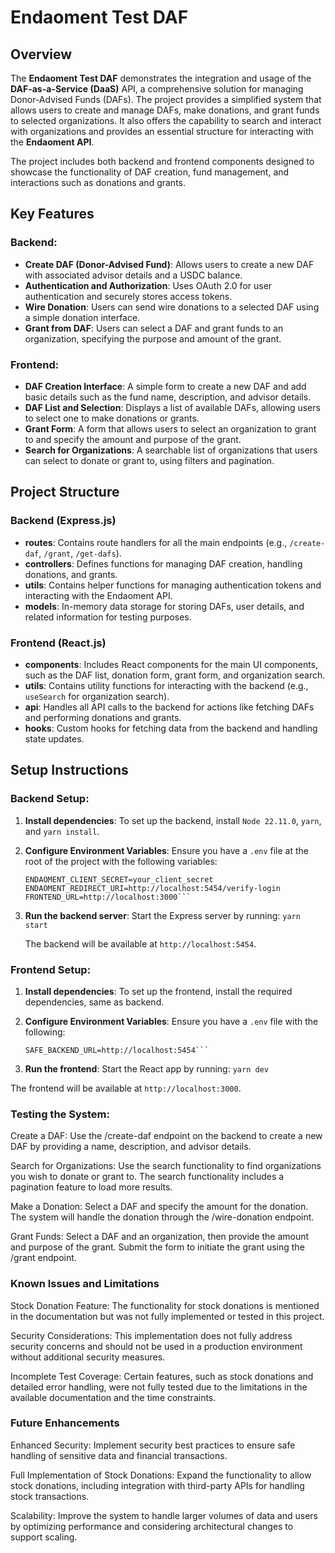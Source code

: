 # Endaoment Test DAF

## Overview

The **Endaoment Test DAF** demonstrates the integration and usage of the **DAF-as-a-Service (DaaS)** API, a comprehensive solution for managing Donor-Advised Funds (DAFs). The project provides a simplified system that allows users to create and manage DAFs, make donations, and grant funds to selected organizations. It also offers the capability to search and interact with organizations and provides an essential structure for interacting with the **Endaoment API**.

The project includes both backend and frontend components designed to showcase the functionality of DAF creation, fund management, and interactions such as donations and grants.

## Key Features

### Backend:
- **Create DAF (Donor-Advised Fund)**: Allows users to create a new DAF with associated advisor details and a USDC balance.
- **Authentication and Authorization**: Uses OAuth 2.0 for user authentication and securely stores access tokens.
- **Wire Donation**: Users can send wire donations to a selected DAF using a simple donation interface.
- **Grant from DAF**: Users can select a DAF and grant funds to an organization, specifying the purpose and amount of the grant.

### Frontend:
- **DAF Creation Interface**: A simple form to create a new DAF and add basic details such as the fund name, description, and advisor details.
- **DAF List and Selection**: Displays a list of available DAFs, allowing users to select one to make donations or grants.
- **Grant Form**: A form that allows users to select an organization to grant to and specify the amount and purpose of the grant.
- **Search for Organizations**: A searchable list of organizations that users can select to donate or grant to, using filters and pagination.

## Project Structure

### Backend (Express.js)
- **routes**: Contains route handlers for all the main endpoints (e.g., `/create-daf`, `/grant`, `/get-dafs`).
- **controllers**: Defines functions for managing DAF creation, handling donations, and grants.
- **utils**: Contains helper functions for managing authentication tokens and interacting with the Endaoment API.
- **models**: In-memory data storage for storing DAFs, user details, and related information for testing purposes.

### Frontend (React.js)
- **components**: Includes React components for the main UI components, such as the DAF list, donation form, grant form, and organization search.
- **utils**: Contains utility functions for interacting with the backend (e.g., `useSearch` for organization search).
- **api**: Handles all API calls to the backend for actions like fetching DAFs and performing donations and grants.
- **hooks**: Custom hooks for fetching data from the backend and handling state updates.

## Setup Instructions

### Backend Setup:
1. **Install dependencies**:
   To set up the backend, install ```Node 22.11.0```, ```yarn```, and ```yarn install```.

2. **Configure Environment Variables**:
    Ensure you have a `.env` file at the root of the project with the following variables:

    ```ENDAOMENT_CLIENT_ID=your_client_id
    ENDAOMENT_CLIENT_SECRET=your_client_secret
    ENDAOMENT_REDIRECT_URI=http://localhost:5454/verify-login
    FRONTEND_URL=http://localhost:3000```

3. **Run the backend server**:
    Start the Express server by running:
    ```yarn start```

    The backend will be available at `http://localhost:5454`.

### Frontend Setup:
1. **Install dependencies**:
    To set up the frontend, install the required dependencies, same as backend.

2. **Configure Environment Variables**:
    Ensure you have a `.env` file with the following:
    ```SAFE_ENDAOMENT_ENVIRONMENT=development # or production
    SAFE_BACKEND_URL=http://localhost:5454```

3. **Run the frontend**:
    Start the React app by running:
    ```yarn dev```

The frontend will be available at `http://localhost:3000`.

### Testing the System:

Create a DAF: Use the /create-daf endpoint on the backend to create a new DAF by providing a name, description, and advisor details.

Search for Organizations: Use the search functionality to find organizations you wish to donate or grant to. The search functionality includes a pagination feature to load more results.

Make a Donation: Select a DAF and specify the amount for the donation. The system will handle the donation through the /wire-donation endpoint.

Grant Funds: Select a DAF and an organization, then provide the amount and purpose of the grant. Submit the form to initiate the grant using the /grant endpoint.

### Known Issues and Limitations

Stock Donation Feature: The functionality for stock donations is mentioned in the documentation but was not fully implemented or tested in this project.

Security Considerations: This implementation does not fully address security concerns and should not be used in a production environment without additional security measures.

Incomplete Test Coverage: Certain features, such as stock donations and detailed error handling, were not fully tested due to the limitations in the available documentation and the time constraints.

### Future Enhancements

Enhanced Security: Implement security best practices to ensure safe handling of sensitive data and financial transactions.

Full Implementation of Stock Donations: Expand the functionality to allow stock donations, including integration with third-party APIs for handling stock transactions.

Scalability: Improve the system to handle larger volumes of data and users by optimizing performance and considering architectural changes to support scaling.
